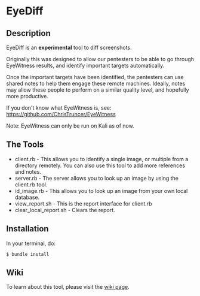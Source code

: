 # EyeDiff

## Description

EyeDiff is an **experimental** tool to diff screenshots.

Originally this was designed to allow our pentesters to be able to go through EyeWitness
results, and identify important targets automatically.

Once the important targets have been identified, the pentesters can use shared notes to help
them engage these remote machines. Ideally, notes may allow these people to perform on a
similar quality level, and hopefully more productive.

If you don't know what EyeWitness is, see:
https://github.com/ChrisTruncer/EyeWitness

Note: EyeWitness can only be run on Kali as of now.

## The Tools

* client.rb - This allows you to identify a single image, or multiple from a directory remotely.
              You can also use this tool to add more references and notes.
* server.rb - The server allows you to look up an image by using the client.rb tool.
* id_image.rb - This allows you to look up an image from your own local database.
* view_report.sh - This is the report interface for client.rb
* clear_local_report.sh - Clears the report.


## Installation

In your terminal, do:

```
$ bundle install
```

## Wiki

To learn about this tool, please visit the [wiki page](https://github.com/wchen-r7/EyeDiff/wiki).
